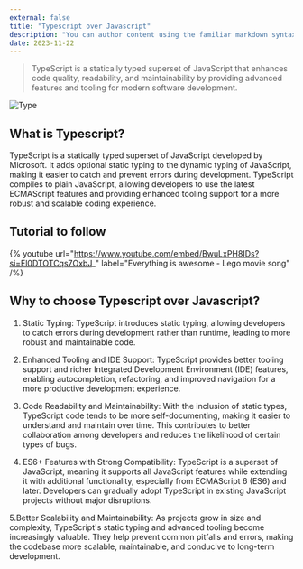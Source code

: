 ```yaml
---
external: false
title: "Typescript over Javascript"
description: "You can author content using the familiar markdown syntax you already know. All basic markdown syntax is supported."
date: 2023-11-22
---
```

>TypeScript is a statically typed superset of JavaScript that enhances code quality, readability, and maintainability by providing advanced features and tooling for modern software development.

![Type](/images/typ.jpg)


## What is Typescript?
TypeScript is a statically typed superset of JavaScript developed by Microsoft. It adds optional static typing to the dynamic typing of JavaScript, making it easier to catch and prevent errors during development. TypeScript compiles to plain JavaScript, allowing developers to use the latest ECMAScript features and providing enhanced tooling support for a more robust and scalable coding experience.


## Tutorial to follow
{% youtube url="https://www.youtube.com/embed/BwuLxPH8IDs?si=El0DTOTCqs7OxbJ_" label="Everything is awesome - Lego movie song" /%}

## Why to choose Typescript over Javascript?
1. Static Typing: TypeScript introduces static typing, allowing developers to catch errors during development rather than runtime, leading to more robust and maintainable code.

2. Enhanced Tooling and IDE Support: TypeScript provides better tooling support and richer Integrated Development Environment (IDE) features, enabling autocompletion, refactoring, and improved navigation for a more productive development experience.

3. Code Readability and Maintainability: With the inclusion of static types, TypeScript code tends to be more self-documenting, making it easier to understand and maintain over time. This contributes to better collaboration among developers and reduces the likelihood of certain types of bugs.

4. ES6+ Features with Strong Compatibility: TypeScript is a superset of JavaScript, meaning it supports all JavaScript features while extending it with additional functionality, especially from ECMAScript 6 (ES6) and later. Developers can gradually adopt TypeScript in existing JavaScript projects without major disruptions.

5.Better Scalability and Maintainability: As projects grow in size and complexity, TypeScript's static typing and advanced tooling become increasingly valuable. They help prevent common pitfalls and errors, making the codebase more scalable, maintainable, and conducive to long-term development.
